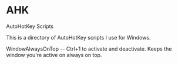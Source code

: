 # AHK
AutoHotKey Scripts

This is a directory of AutoHotKey scripts I use for Windows.

WindowAlwaysOnTop -- Ctrl+1 to activate and deactivate. Keeps the window you're active on always on top. 
